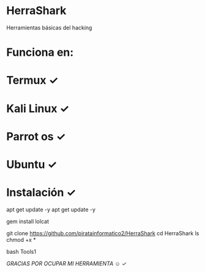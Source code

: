 # HerraShark
Herramientas básicas del hacking

Funciona en:
========
Termux ✓
========
Kali Linux ✓
==========
Parrot os ✓
==========
Ubuntu ✓
==========
Instalación ✓
==========

apt get update -y
apt get update -y

gem install lolcat

git clone https://github.com/piratainformatico2/HerraShark
cd HerraShark
ls
chmod +x *

bash Tools1

*GRACIAS POR OCUPAR MI HERRAMIENTA ☺️ ✓*
